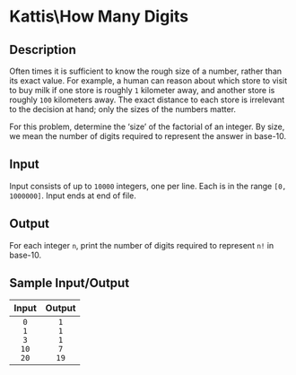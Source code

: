 # Kattis\How Many Digits

## Description

Often times it is sufficient to know the rough size of a number, rather than its exact value. For example, a human can reason about which store to visit to buy milk if one store is roughly `1` kilometer away, and another store is roughly `100` kilometers away. The exact distance to each store is irrelevant to the decision at hand; only the sizes of the numbers matter.

For this problem, determine the ‘size’ of the factorial of an integer. By size, we mean the number of digits required to represent the answer in base-10.

## Input

Input consists of up to `10000` integers, one per line. Each is in the range `[0, 1000000]`. Input ends at end of file.

## Output

For each integer `n`, print the number of digits required to represent `n!` in base-10.

## Sample Input/Output

|Input|Output|
|:-:|:-:|
|`0`<br>`1`<br>`3`<br>`10`<br>`20`|`1`<br>`1`<br>`1`<br>`7`<br>`19`|